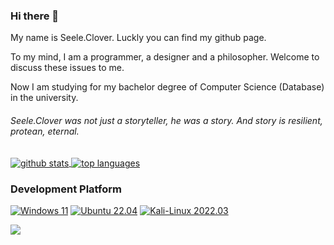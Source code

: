 ### Hi there 👋

My name is Seele.Clover. Luckly you can find my github page.

To my mind, I am a programmer, a designer and a philosopher. Welcome to discuss these issues to me.

Now I am studying for my bachelor degree of Computer Science (Database) in the university.


###### Seele.Clover was not just a storyteller, he was a story. And story is resilient, protean, eternal.


<a href="https://github.com/seeleclover">
  <img align="center" alt="github stats" src="https://github-readme-stats.vercel.app/api?username=seeleclover&include_all_commits=true&count_private=true&show_icons=true&line_height=27&bg_color=30,9796f0,fbc7d4&title_color=fff&text_color=fff&icon_color=fff" />
</a>
<a href="https://github.com/seeleclover">
  <img align="center" alt="top languages" src="https://github-readme-stats.vercel.app/api/top-langs/?username=seeleclover" />
</a>


### Development Platform

[![Windows 11](https://img.shields.io/badge/Windows-11-0078d4?style=flat-square&logo=windows11&logoColor=fff)](https://www.microsoft.com/windows/get-windows-11/)
[![Ubuntu 22.04](https://img.shields.io/badge/Ubuntu-22.04-e95420?style=flat-square&logo=ubuntu&logoColor=fff)](https://ubuntu.com/)
[![Kali-Linux 2022.03](https://img.shields.io/badge/Kali%20Linux-2022.03-557c94?style=flat-square&logo=kali-linux&logoColor=fff)](https://www.kali.org/)

[![](https://img.shields.io/badge/IDE-Visual%20Studio%20Code-blue?style=flat-square&logo=visual-studio-code&logoColor=ffffff)](https://code.visualstudio.com/)

<!--
**seeleclover/seeleclover** is a ✨ _special_ ✨ repository because its `README.md` (this file) appears on your GitHub profile.

Here are some ideas to get you started:

- 🔭 I’m currently working on ...
- 🌱 I’m currently learning ...
- 👯 I’m looking to collaborate on ...
- 🤔 I’m looking for help with ...
- 💬 Ask me about ...
- 📫 How to reach me: ...
- 😄 Pronouns: ...
- ⚡ Fun fact: ...
-->
